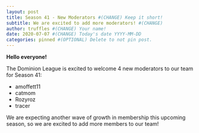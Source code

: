 ```yaml
---
layout: post
title: Season 41 - New Moderators #(CHANGE) Keep it short!
subtitle: We are excited to add more moderators! #(CHANGE)
author: truffles #(CHANGE) Your name!
date: 2020-07-07 #(CHANGE) Today's date YYYY-MM-DD
categories: pinned #(OPTIONAL) Delete to not pin post.
---
```


**Hello everyone!**

The Dominion League is excited to welcome 4 new moderators to our team for Season 41:

* amoffett11
* catmom
* Rozyroz
* tracer

We are expecting another wave of growth in membership this upcoming season, so we are excited to add more members to our team!
